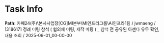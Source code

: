 # Task Info

**Path:** 카페24(주)\본사사업장\[CG]MI본부\MI인프라그룹\AI인프라1팀 / jwmaeng / [318617] 정례 미팅 참석 ( 협의체 미팅, 제작 미팅 ) _ 참석 전 공유된 아젠다 유무 확인, 내용 조회 / 2025-09-01_00-00-00

